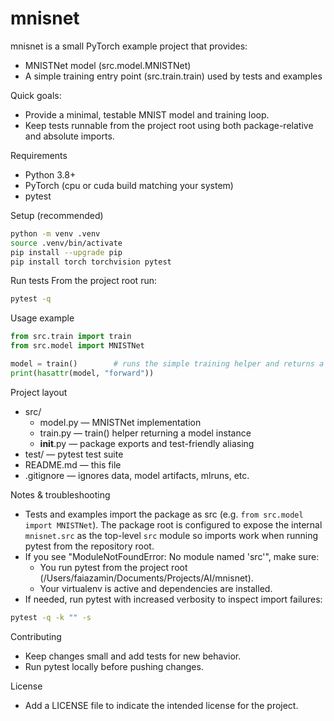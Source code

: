 # mnisnet

mnisnet is a small PyTorch example project that provides:
- MNISTNet model (src.model.MNISTNet)
- A simple training entry point (src.train.train) used by tests and examples

Quick goals:
- Provide a minimal, testable MNIST model and training loop.
- Keep tests runnable from the project root using both package-relative and absolute imports.

Requirements
- Python 3.8+
- PyTorch (cpu or cuda build matching your system)
- pytest

Setup (recommended)
```bash
python -m venv .venv
source .venv/bin/activate
pip install --upgrade pip
pip install torch torchvision pytest
```

Run tests
From the project root run:
```bash
pytest -q
```

Usage example
```python
from src.train import train
from src.model import MNISTNet

model = train()        # runs the simple training helper and returns a model
print(hasattr(model, "forward"))
```

Project layout
- src/
  - model.py        — MNISTNet implementation
  - train.py        — train() helper returning a model instance
  - __init__.py     — package exports and test-friendly aliasing
- test/             — pytest test suite
- README.md         — this file
- .gitignore        — ignores data, model artifacts, mlruns, etc.

Notes & troubleshooting
- Tests and examples import the package as src (e.g. `from src.model import MNISTNet`). The package root is configured to expose the internal `mnisnet.src` as the top-level `src` module so imports work when running pytest from the repository root.
- If you see "ModuleNotFoundError: No module named 'src'", make sure:
  - You run pytest from the project root (/Users/faiazamin/Documents/Projects/AI/mnisnet).
  - Your virtualenv is active and dependencies are installed.
- If needed, run pytest with increased verbosity to inspect import failures:
```bash
pytest -q -k "" -s
```

Contributing
- Keep changes small and add tests for new behavior.
- Run pytest locally before pushing changes.

License
- Add a LICENSE file to indicate the intended license for the project.
